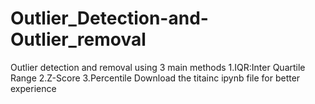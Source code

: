 # Outlier_Detection-and-Outlier_removal
Outlier detection and removal using 3 main methods
1.IQR:Inter Quartile Range
2.Z-Score
3.Percentile
Download the titainc ipynb file for better experience
